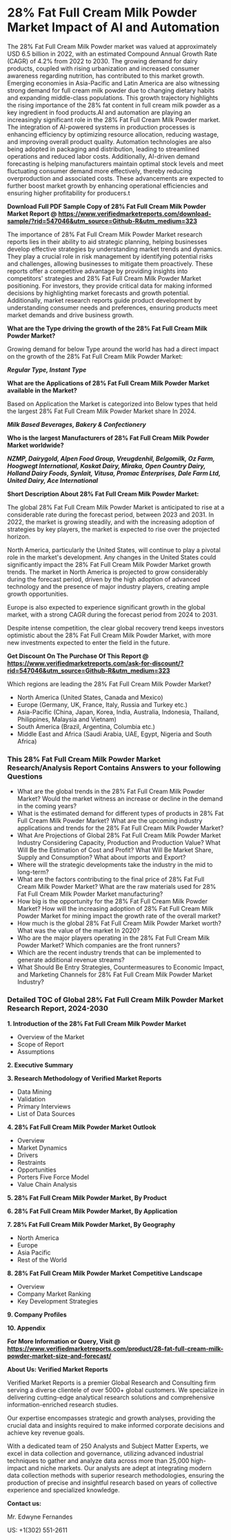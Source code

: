 <meta name="title" content="Global 28% Fat Full Cream Milk Powder Market Impact of AI and Automation"><meta name="description" content="The 28% Fat Full Cream Milk Powder market was valued at approximately USD 6.5 billion in 2022, with an estimated Compound Annual Growth Rate (CAGR) of 4.2% from 2022 to 2"><meta name="title" content="28% Fat Full Cream Milk Powder Market Size, Share, Scope, Trends, Growth, Opportunities, Analysis, Forecast"><h1>28% Fat Full Cream Milk Powder Market Impact of AI and Automation</h1>The 28% Fat Full Cream Milk Powder market was valued at approximately USD 6.5 billion in 2022, with an estimated Compound Annual Growth Rate (CAGR) of 4.2% from 2022 to 2030. The growing demand for dairy products, coupled with rising urbanization and increased consumer awareness regarding nutrition, has contributed to this market growth. Emerging economies in Asia-Pacific and Latin America are also witnessing strong demand for full cream milk powder due to changing dietary habits and expanding middle-class populations. This growth trajectory highlights the rising importance of the 28% fat content in full cream milk powder as a key ingredient in food products.AI and automation are playing an increasingly significant role in the 28% Fat Full Cream Milk Powder market. The integration of AI-powered systems in production processes is enhancing efficiency by optimizing resource allocation, reducing wastage, and improving overall product quality. Automation technologies are also being adopted in packaging and distribution, leading to streamlined operations and reduced labor costs. Additionally, AI-driven demand forecasting is helping manufacturers maintain optimal stock levels and meet fluctuating consumer demand more effectively, thereby reducing overproduction and associated costs. These advancements are expected to further boost market growth by enhancing operational efficiencies and ensuring higher profitability for producers.t</p><p id="" class=""><strong>Download Full PDF Sample Copy of 28% Fat Full Cream Milk Powder Market Report @ <a href="https://www.verifiedmarketreports.com/download-sample/?rid=547046&utm_source=Github-R&utm_medium=323" target="_blank">https://www.verifiedmarketreports.com/download-sample/?rid=547046&utm_source=Github-R&utm_medium=323</a></strong></p><p>The importance of&nbsp;28% Fat Full Cream Milk Powder Market research reports lies in their ability to aid strategic planning, helping businesses develop effective strategies by understanding market trends and dynamics. They play a crucial role in risk management by identifying potential risks and challenges, allowing businesses to mitigate them proactively. These reports offer a competitive advantage by providing insights into competitors' strategies and 28% Fat Full Cream Milk Powder Market positioning. For investors, they provide critical data for making informed decisions by highlighting market forecasts and growth potential. Additionally, market research reports guide product development by understanding consumer needs and preferences, ensuring products meet market demands and drive business growth.</p><p><strong>What are the&nbsp;Type driving the growth of the 28% Fat Full Cream Milk Powder Market?</strong></p><p id="" class="">Growing demand for below Type around the world has had a direct impact on the growth of the 28% Fat Full Cream Milk Powder Market:</p><em><strong>Regular Type, Instant Type</strong></em></p><strong>What are the&nbsp;Applications&nbsp;of 28% Fat Full Cream Milk Powder Market available in the Market?</strong></p><p id="" class="">Based on Application the Market is categorized into Below types that held the largest 28% Fat Full Cream Milk Powder Market share In 2024.</p><em><strong>Milk Based Beverages, Bakery & Confectionery</strong></em></p><strong>Who is the largest Manufacturers of 28% Fat Full Cream Milk Powder Market worldwide?</strong></p><p><em><strong>NZMP, Dairygold, Alpen Food Group, Vreugdenhil, Belgomilk, Oz Farm, Hoogwegt International, Kaskat Dairy, Miraka, Open Country Dairy, Holland Dairy Foods, Synlait, Vitusa, Promac Enterprises, Dale Farm Ltd, United Dairy, Ace International</strong></em></p><p id="" class=""><strong>Short Description About 28% Fat Full Cream Milk Powder Market:</strong></p><p>The global 28% Fat Full Cream Milk Powder Market is anticipated to rise at a considerable rate during the forecast period, between 2023 and 2031. In 2022, the market is growing steadily, and with the increasing adoption of strategies by key players, the market is expected to rise over the projected horizon.</p><p>North America, particularly the United States, will continue to play a pivotal role in the market's development. Any changes in the United States could significantly impact the 28% Fat Full Cream Milk Powder Market growth trends. The market in North America is projected to grow considerably during the forecast period, driven by the high adoption of advanced technology and the presence of major industry players, creating ample growth opportunities.</p><p>Europe is also expected to experience significant growth in the global market, with a strong CAGR during the forecast period from 2024 to 2031.</p><p>Despite intense competition, the clear global recovery trend keeps investors optimistic about the 28% Fat Full Cream Milk Powder Market, with more new investments expected to enter the field in the future.</p><p id="" class=""><strong>Get Discount On The Purchase Of This Report @ <a href="https://www.verifiedmarketreports.com/ask-for-discount/?rid=547046&utm_source=Github-R&utm_medium=323" target="_blank">https://www.verifiedmarketreports.com/ask-for-discount/?rid=547046&utm_source=Github-R&utm_medium=323</a></strong></p>Which regions are leading the 28% Fat Full Cream Milk Powder Market?</p><ul><li>North America (United States, Canada and Mexico)</li><li>Europe (Germany, UK, France, Italy, Russia and Turkey etc.)</li><li>Asia-Pacific (China, Japan, Korea, India, Australia, Indonesia, Thailand, Philippines, Malaysia and Vietnam)</li><li>South America (Brazil, Argentina, Columbia etc.)</li><li>Middle East and Africa (Saudi Arabia, UAE, Egypt, Nigeria and South Africa)</li></ul><h3 id="" class="">This 28% Fat Full Cream Milk Powder Market Research/Analysis Report Contains Answers to your following Questions</h3><ul><li>What are the global trends in the 28% Fat Full Cream Milk Powder Market? Would the market witness an increase or decline in the demand in the coming years?</li><li>What is the estimated demand for different types of products in 28% Fat Full Cream Milk Powder Market? What are the upcoming industry applications and trends for the 28% Fat Full Cream Milk Powder Market?</li><li>What Are Projections of Global 28% Fat Full Cream Milk Powder Market Industry Considering Capacity, Production and Production Value? What Will Be the Estimation of Cost and Profit? What Will Be Market Share, Supply and Consumption? What about imports and Export?</li><li>Where will the strategic developments take the industry in the mid to long-term?</li><li>What are the factors contributing to the final price of 28% Fat Full Cream Milk Powder Market? What are the raw materials used for 28% Fat Full Cream Milk Powder Market manufacturing?</li><li>How big is the opportunity for the 28% Fat Full Cream Milk Powder Market? How will the increasing adoption of 28% Fat Full Cream Milk Powder Market for mining impact the growth rate of the overall market?</li><li>How much is the global 28% Fat Full Cream Milk Powder Market worth? What was the value of the market In 2020?</li><li>Who are the major players operating in the 28% Fat Full Cream Milk Powder Market? Which companies are the front runners?</li><li>Which are the recent industry trends that can be implemented to generate additional revenue streams?</li><li>What Should Be Entry Strategies, Countermeasures to Economic Impact, and Marketing Channels for 28% Fat Full Cream Milk Powder Market Industry?</li></ul><h3 id="" class="">Detailed TOC of Global 28% Fat Full Cream Milk Powder Market Research Report, 2024-2030</h3><p id="" class=""><strong>1. Introduction of the 28% Fat Full Cream Milk Powder Market</strong></p><ul><li>Overview of the Market</li><li>Scope of Report</li><li>Assumptions</li></ul><p id="" class=""><strong>2. Executive Summary</strong></p><p id="" class=""><strong>3. Research Methodology of Verified Market Reports</strong></p><ul><li>Data Mining</li><li>Validation</li><li>Primary Interviews</li><li>List of Data Sources</li></ul><p id="" class=""><strong>4. 28% Fat Full Cream Milk Powder Market Outlook</strong></p><ul><li>Overview</li><li>Market Dynamics</li><li>Drivers</li><li>Restraints</li><li>Opportunities</li><li>Porters Five Force Model</li><li>Value Chain Analysis</li></ul><p id="" class=""><strong>5. 28% Fat Full Cream Milk Powder Market, By Product</strong></p><p id="" class=""><strong>6. 28% Fat Full Cream Milk Powder Market, By Application</strong></p><p id="" class=""><strong>7. 28% Fat Full Cream Milk Powder Market, By Geography</strong></p><ul><li>North America</li><li>Europe</li><li>Asia Pacific</li><li>Rest of the World</li></ul><p id="" class=""><strong>8. 28% Fat Full Cream Milk Powder Market Competitive Landscape</strong></p><ul><li>Overview</li><li>Company Market Ranking</li><li>Key Development Strategies</li></ul><p id="" class=""><strong>9. Company Profiles</strong></p><p id="" class=""><strong>10. Appendix</strong></p><p id="" class=""><strong>For More Information or Query, Visit @ <a href="https://www.verifiedmarketreports.com/product/28-fat-full-cream-milk-powder-market-size-and-forecast/" target="_blank">https://www.verifiedmarketreports.com/product/28-fat-full-cream-milk-powder-market-size-and-forecast/</a></strong></p><p id="" class=""><strong>About Us: Verified Market Reports</strong></p><p id="" class="">Verified Market Reports is a premier Global Research and Consulting firm serving a diverse clientele of over 5000+ global customers. We specialize in delivering cutting-edge analytical research solutions and comprehensive information-enriched research studies.</p><p id="" class="">Our expertise encompasses strategic and growth analyses, providing the crucial data and insights required to make informed corporate decisions and achieve key revenue goals.</p><p id="" class="">With a dedicated team of 250 Analysts and Subject Matter Experts, we excel in data collection and governance, utilizing advanced industrial techniques to gather and analyze data across more than 25,000 high-impact and niche markets. Our analysts are adept at integrating modern data collection methods with superior research methodologies, ensuring the production of precise and insightful research based on years of collective experience and specialized knowledge.</p><p id="" class=""><strong>Contact us:</strong></p><p id="" class="">Mr. Edwyne Fernandes</p><p id="" class="">US: +1(302) 551-2611</p>